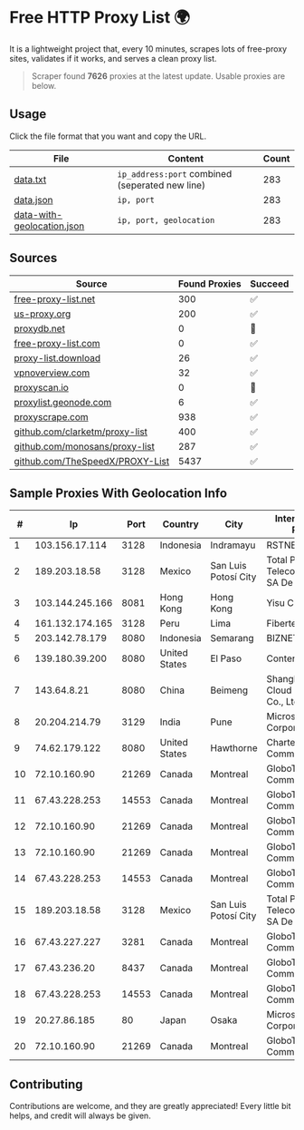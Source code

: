 
# Free HTTP Proxy List 🌍

It is a lightweight project that, every 10 minutes, scrapes lots of free-proxy sites, validates if it works, and serves a clean proxy list.


> Scraper found **7626** proxies at the latest update. Usable proxies are below.

## Usage

Click the file format that you want and copy the URL.


|File|Content|Count|
|----|-------|-----|
|[data.txt](https://raw.githubusercontent.com/themiralay/Proxy-List-World/master/data.txt)|`ip_address:port` combined (seperated new line)|283|
|[data.json](https://raw.githubusercontent.com/themiralay/Proxy-List-World/master/data.json)|`ip, port`|283|
|[data-with-geolocation.json](https://raw.githubusercontent.com/themiralay/Proxy-List-World/master/data-with-geolocation.json)|`ip, port, geolocation`|283|

## Sources

|Source|Found Proxies|Succeed|
|------|-------------|-------|
|[free-proxy-list.net](https://free-proxy-list.net)|300|✅|
|[us-proxy.org](https://www.us-proxy.org)|200|✅|
|[proxydb.net](http://proxydb.net)|0|🚫|
|[free-proxy-list.com](https://free-proxy-list.com/?page=&port=&type%5B%5D=http&type%5B%5D=https&up_time=0&search=Search)|0|✅|
|[proxy-list.download](https://www.proxy-list.download/HTTP)|26|✅|
|[vpnoverview.com](https://vpnoverview.com/privacy/anonymous-browsing/free-proxy-servers)|32|✅|
|[proxyscan.io](https://www.proxyscan.io)|0|🚫|
|[proxylist.geonode.com](https://proxylist.geonode.com/api/proxy-list?limit=300&page=1&sort_by=lastChecked&sort_type=desc&protocols=http,https)|6|✅|
|[proxyscrape.com](https://api.proxyscrape.com/v2/?request=displayproxies&protocol=http&timeout=10000&country=all&ssl=all&anonymity=all)|938|✅|
|[github.com/clarketm/proxy-list](https://raw.githubusercontent.com/clarketm/proxy-list/master/proxy-list-raw.txt)|400|✅|
|[github.com/monosans/proxy-list](https://raw.githubusercontent.com/monosans/proxy-list/main/proxies/http.txt)|287|✅|
|[github.com/TheSpeedX/PROXY-List](https://raw.githubusercontent.com/TheSpeedX/PROXY-List/master/http.txt)|5437|✅|


## Sample Proxies With Geolocation Info

|#|Ip|Port|Country|City|Internet Service Provider|
|-|--|----|-------|----|-------------------------|
|1|103.156.17.114|3128|Indonesia|Indramayu|RSTNET|
|2|189.203.18.58|3128|Mexico|San Luis Potosí City|Total Play Telecomunicaciones SA De CV|
|3|103.144.245.166|8081|Hong Kong|Hong Kong|Yisu Cloud LTD|
|4|161.132.174.165|3128|Peru|Lima|Fibertel Peru S.A.|
|5|203.142.78.179|8080|Indonesia|Semarang|BIZNET|
|6|139.180.39.200|8080|United States|El Paso|Conterra|
|7|143.64.8.21|8080|China|Beimeng|Shanghai Blue Cloud Technology Co., Ltd|
|8|20.204.214.79|3129|India|Pune|Microsoft Corporation|
|9|74.62.179.122|8080|United States|Hawthorne|Charter Communications Inc|
|10|72.10.160.90|21269|Canada|Montreal|GloboTech Communications|
|11|67.43.228.253|14553|Canada|Montreal|GloboTech Communications|
|12|72.10.160.90|21269|Canada|Montreal|GloboTech Communications|
|13|72.10.160.90|21269|Canada|Montreal|GloboTech Communications|
|14|67.43.228.253|14553|Canada|Montreal|GloboTech Communications|
|15|189.203.18.58|3128|Mexico|San Luis Potosí City|Total Play Telecomunicaciones SA De CV|
|16|67.43.227.227|3281|Canada|Montreal|GloboTech Communications|
|17|67.43.236.20|8437|Canada|Montreal|GloboTech Communications|
|18|67.43.228.253|14553|Canada|Montreal|GloboTech Communications|
|19|20.27.86.185|80|Japan|Osaka|Microsoft Corporation|
|20|72.10.160.90|21269|Canada|Montreal|GloboTech Communications|



## Contributing

Contributions are welcome, and they are greatly appreciated! Every
little bit helps, and credit will always be given.

